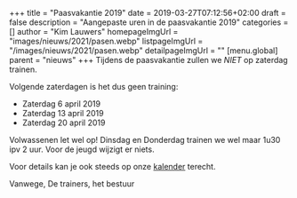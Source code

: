 +++
title = "Paasvakantie 2019"
date = 2019-03-27T07:12:56+02:00
draft = false
description = "Aangepaste uren in de paasvakantie 2019"
categories = []
author = "Kim Lauwers"
homepageImgUrl = "images/nieuws/2021/pasen.webp"
listpageImgUrl = "/images/nieuws/2021/pasen.webp"
detailpageImgUrl = ""
[menu.global]
    parent = "nieuws"
+++
Tijdens de paasvakantie zullen we *NIET* op zaterdag trainen.

Volgende zaterdagen is het dus geen training:

* Zaterdag 6 april 2019          
* Zaterdag 13 april 2019        
* Zaterdag 20 april 2019        


Volwassenen let wel op! Dinsdag en Donderdag trainen we wel maar 1u30 ipv 2 uur. Voor de jeugd wijzigt er niets.

Voor details kan je ook steeds op onze [kalender](https://www.jujitsukeerbergen.be/kalender) terecht.

Vanwege,
De trainers, het bestuur